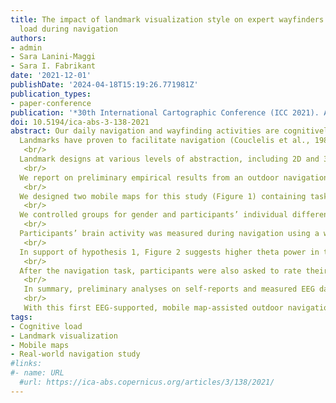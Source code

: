 ```yaml
---
title: The impact of landmark visualization style on expert wayfinders’ cognitive
  load during navigation
authors:
- admin
- Sara Lanini-Maggi
- Sara I. Fabrikant
date: '2021-12-01'
publishDate: '2024-04-18T15:19:26.771981Z'
publication_types:
- paper-conference
publication: '*30th International Cartographic Conference (ICC 2021). Abstracts of the ICA*'
doi: 10.5194/ica-abs-3-138-2021
abstract: Our daily navigation and wayfinding activities are cognitively challenging processes, especially in unfamiliar environments (Farr et al., 2012). 
  Landmarks have proven to facilitate navigation (Couclelis et al., 1987). Despite the acknowledged importance of landmarks for human navigation, it is still undecided how we should display them in a perceptually salient and cognitively supportive way on mobile maps. We aim to identify landmark designs that help redirect participants’ gaze to the traversed environment to support participants’ spatial knowledge acquisition during navigation, while also reducing participants’ cognitive load.<br/>
   <br/>
  Landmark designs at various levels of abstraction, including 2D and 3D depictions have been proposed (Döllner, 2007; Elias & Paelke, 2008). Elias and Paelke (2008) suggest a landmark abstraction continuum for point features, ranging from 3D photorealistic (images) to 2D abstract (labels) on maps. Others have suggested fully photorealistic navigation displays in 3D (Nurminen & Oulasvirta, 2008) because these seem to facilitate landmark recognition on the navigation system display, thus making the design superior to abstract 2D maps for novice users (Plesa & Cartwright, 2008). One drawback of realistic 3D depictions is the amount of information presented to users, potentially leading to greater cognitive load and mental efforts because of the increased visual density (Liao et al., 2017). To mitigate this, Liao et al., 2017 suggest combining 2D and 3D, where only landmarks are depicted as photorealistic 3D features on the 2D mobile map.<br/>
   <br/>
  We report on preliminary empirical results from an outdoor navigation study with expert map users and wayfinders, designed to assess how abstract 2D and more realistic 3D landmark depictions (between-subject) might influence participants’ cognitive load during wayfinding in an unfamiliar environment. Based on previous inconclusive research, we formulated two competing hypotheses for this study - (1) participants’ cognitive load will be higher with the more realistic 3D landmarks due to the greater amount of visual information that needs to be processed, and (2), participants’ cognitive load will be lower for task-relevant 3D landmarks because their identification in the traversed environment will be facilitated by this visualization style.<br/>
   <br/>
  We designed two mobile maps for this study (Figure 1) containing task-relevant abstract 2D building footprints (1a), and photorealistic 3D buildings (1b). The study was conducted in a residential area in Brugg, Aargau, Switzerland, unfamiliar to participants. Participants were instructed to follow a given route (approx. 1 km) with the aid of the mobile map app as fast as possible, without running. They were asked to identify five landmarks in the environment, indicated along the given route (Figure 1), by raising their hand once they were next to the landmarks, to continue to reach the destination point. The buildings were chosen based on their visual and structural saliency (Sorrows & Hirtle, 1999).<br/>
   <br/>
  We controlled groups for gender and participants’ individual differences based on their self-reported spatial strategies skills, measured with the questionnaire on spatial strategies (Münzer & Hölscher, 2011). We also counterbalanced the starting position of the navigation task to control for landmark order effects. The map application displayed a North-up map at the start, and participants were able to interact with the map as desired (i.e., pan, zoom, rotate, and tilt). Twenty-two navigation experts (f=2, m=20, average age=37.1 yrs., range = 24-58 yrs.) from the Engineer and Rescue Troops of the Swiss Armed Forces took part in the study. Participants were voluntarily recruited, and no incentives were provided.<br/>
   <br/>
  Participants’ brain activity was measured during navigation using a wireless 64-channel electroencephalography (EEG) device with active electrodes (LiveAmp 641), at a 500 Hz sampling rate. EEG data were processed in MATLAB (v9.9.0) with the EEGLAB toolbox (v2020.0). We first removed task-irrelevant (i.e., accelerometer) channels to then apply an adaptive mixture independent component (IC) analysis (AMICA; Palmer et al., 2012). We removed ICs reflecting eye and muscle movements (p > .90). We then performed a power spectrum analysis on the cleaned EEG data to compare cognitive load for the entire duration of the experiment across the 2D/3D landmark groups. For this, we relied on the power spectrum of the theta (4–7 Hz) and alpha (8–13 Hz) bands, because these are indicative of cognitive load (Klimesch, 1999), and relevant for navigation tasks (Sharma et al., 2017). Figure 2 depicts a topographic scalp density map of the EEG spectral power on the theta (2a) and alpha (2b) bands, averaged across experimental groups.<br/>
   <br/>
  In support of hypothesis 1, Figure 2 suggests higher theta power in the frontal lobe for the 3D group (white rectangle, in 2a) compared to the 2D group. While frontal theta power increases, and parietal alpha decreases when participants perform difficult and cognitively demanding tasks (Gevins & Smith, 2003), we do not observe such differences in the alpha band (2b). We further compared the proportion of theta power to the total power for five task-relevant frontal electrodes (AFz, FCz, Fz, F1, and F2, see reference scalp map in Figure 3). These analyses did not yield any statistically significant difference across the 2D and 3D groups, contrary to our hypotheses.<br/>
   <br/>
  After the navigation task, participants were also asked to rate their perceived mental demand from low (0) to high (100) using the NASA Task Load Index questionnaire (Hart & Staveland, 1988). While participants in the 2D group perceived a greater mental demand (Mdn = 25.0, SD = 14.7) compared to the 3D group (Mdn = 20.0, SD = 10.5), this difference is not statistically significant (W = 74.5, p = 0.35, r = -0.2), matching the EEG measures, but contrary to our hypotheses.<br/>
   <br/>
   In summary, preliminary analyses on self-reports and measured EEG data reveal no statistically significant differences in cognitive load for the two tested landmark visualization styles for expert navigators. This could mean that chosen landmark visualizations do not make any difference for the cognitive load of our expert wayfinders. It could also mean that an overall power analysis averaging across the entire experiment duration covers mental load fluctuations in landmark-relevant task phases (i.e., identification, map-matching, etc.). Focusing next on frontal, central, and parietal electrodes, because these are associated with cognitive load in navigation (Wunderlich & Gramann, 2018), we examine fluctuations of the power signals over time and then segment the EEG data into a finer temporal resolution to analyze participants’ cognitive load across groups for landmark-relevant phases during navigation.<br/>
   <br/>
   With this first EEG-supported, mobile map-assisted outdoor navigation study in cartography, we strive for high ecological validity compared to traditional laboratory navigation studies. Our research program is to develop empirically evaluated cartographic design guidelines for dynamically depicting task-relevant landmarks on mobile map displays that not only respond to wayfinders’ cognitive load during navigation but also allows them to acquire spatial knowledge of the traversed environment.
tags:
- Cognitive load
- Landmark visualization
- Mobile maps
- Real-world navigation study
#links:
#- name: URL
  #url: https://ica-abs.copernicus.org/articles/3/138/2021/
---
```

